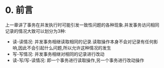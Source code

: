 # 0. 前言

上一章讲了事务在并发执行时可能引发一致性问题的各种现象.并发事务访问相同记录的情况大致可以划分为3种:

- 读-读情况: 并发事务相继读取相同的记录.读取操作本身不会对记录有任何影响,因此不会引起什么问题,所以允许这种情况的发生
- 写-写情况: 并发事务相继对相同的记录进行改动
- 读-写/写-读情况: 即一个事务进行读取操作,另一个事务进行改动操作
